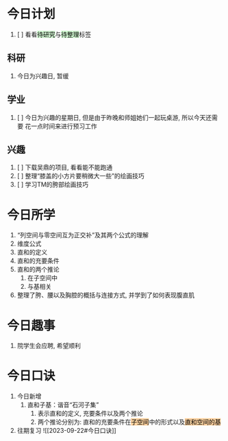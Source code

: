 # 今日计划

1. [ ] 看看<mark style="background: #BBFABBA6;">待研究</mark>与<mark style="background: #BBFABBA6;">待整理</mark>标签

## 科研

1. 今日为兴趣日, 暂缓

## 学业

1. [ ] 今日为兴趣的星期日, 但是由于昨晚和师姐她们一起玩桌游, 所以今天还需要 花一点时间来进行预习工作

## 兴趣

1. [ ] 下载吴鼎的项目, 看看能不能跑通
2. [ ] 整理“膝盖的小方片要稍微大一些”的绘画技巧
3. [ ] 学习TM的胯部绘画技巧

# 今日所学

1. “列空间与零空间互为正交补”及其两个公式的理解
2. 维度公式
3. 直和的定义
4. 直和的充要条件
5. 直和的两个推论
	1. 在子空间中
	2. 与基相关
6. 整理了胯、腰以及胸腔的概括与连接方式, 并学到了如何表现腹直肌
# 今日趣事

1. 院学生会应聘, 希望顺利

# 今日口诀

1. 今日新增
	1. 直和子基：谐音“石河子集”
		1. 表示直和的定义, 充要条件以及两个推论
		2. 两个推论分别为: 直和的充要条件在<mark style="background: #FFB86CA6;">子空间</mark>中的形式以及<mark style="background: #FFB86CA6;">直和空间的基</mark>
2. 往期复习
![[2023-09-22#今日口诀]]
